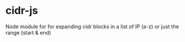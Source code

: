 # cidr-js
Node module for for expanding cidr blocks in a list of IP (a-z) or just the range (start &amp; end)
